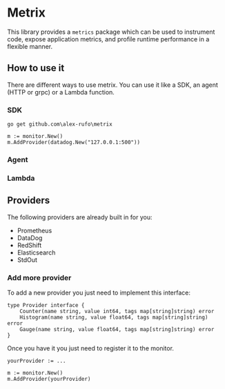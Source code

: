 # Metrix
This library provides a `metrics` package which can be used to instrument code, expose application metrics, and profile runtime performance in a flexible manner.

## How to use it
There are different ways to use metrix. You can use it like a SDK, an agent (HTTP or grpc) or a Lambda function.

### SDK
```
go get github.com\alex-rufo\metrix
```

```
m := monitor.New()
m.AddProvider(datadog.New("127.0.0.1:500"))
```

### Agent

### Lambda

## Providers
The following providers are already built in for you:
 - Prometheus
 - DataDog
 - RedShift
 - Elasticsearch
 - StdOut

### Add more provider
To add a new provider you just need to implement this interface:
```
type Provider interface {
	Counter(name string, value int64, tags map[string]string) error
	Histogram(name string, value float64, tags map[string]string) error
	Gauge(name string, value float64, tags map[string]string) error
}
```

Once you have it you just need to register it to the monitor.
```
yourProvider := ...

m := monitor.New()
m.AddProvider(yourProvider)
```
